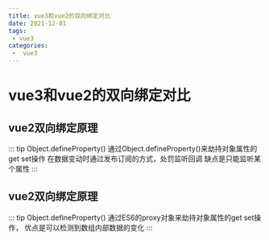 ```yaml
---
title: vue3和vue2的双向绑定对比
date: 2021-12-01
tags:
 - vue3
categories:
 -  vue3
---
```

# vue3和vue2的双向绑定对比
## vue2双向绑定原理
::: tip Object.defineProperty() 
通过Object.defineProperty()来劫持对象属性的get set操作
在数据变动时通过发布订阅的方式，处罚监听回调
缺点是只能监听某个属性
:::
## vue2双向绑定原理
::: tip Object.defineProperty() 
通过ES6的proxy对象来劫持对象属性的get set操作，
优点是可以检测到数组内部数据的变化
:::
